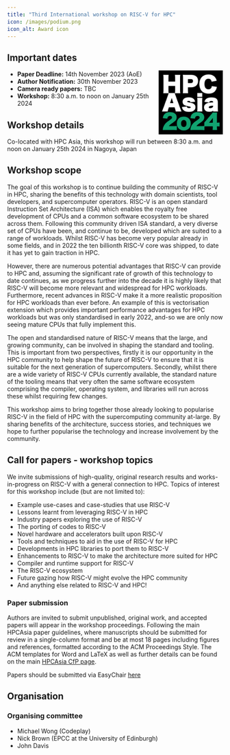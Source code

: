 ```yaml
---
title: "Third International workshop on RISC-V for HPC"
icon: /images/podium.png
icon_alt: Award icon
---
```


## Important dates
<img align="right" src="/images/HPCAsia2024logo.png" width=150>

* **Paper Deadline:** 14th November 2023 (AoE)
* **Author Notification:** 30th November 2023
* **Camera ready papers:** TBC
* **Workshop:** 8:30 a.m. to noon on January 25th 2024

## Workshop details
Co-located with HPC Asia, this workshop will run between 8:30 a.m. and noon on January 25th 2024 in Nagoya, Japan

## Workshop scope
The goal of this workshop is to continue building the community of RISC-V in HPC, sharing the benefits of this technology with domain scientists, tool developers, and supercomputer operators. RISC-V is an open standard Instruction Set Architecture (ISA) which enables the royalty free development of CPUs and a common software ecosystem to be shared across them. Following this community driven ISA standard, a very diverse set of CPUs have been, and continue to be, developed which are suited to a range of workloads. Whilst RISC-V has become very popular already in some fields, and in 2022 the ten billionth RISC-V core was shipped, to date it has yet to gain traction in HPC.

However, there are numerous potential advantages that RISC-V can provide to HPC and, assuming the significant rate of growth of this technology to date continues, as we progress further into the decade it is highly likely that RISC-V will become more relevant and widespread for HPC workloads. Furthermore, recent advances in RISC-V make it a more realistic proposition for HPC workloads than ever before. An example of this is vectorisation extension which provides important performance advantages for HPC workloads but was only standardised in early 2022, and-so we are only now seeing mature CPUs that fully implement this.

The open and standardised nature of RISC-V means that the large, and growing community, can be involved in shaping the standard and tooling. This is important from two perspectives, firstly it is our opportunity in the HPC community to help shape the future of RISC-V to ensure that it is suitable for the next generation of supercomputers. Secondly, whilst there are a wide variety of RISC-V CPUs currently available, the standard nature of the tooling means that very often the same software ecosystem comprising the compiler, operating system, and libraries will run across these whilst requiring few changes.

This workshop aims to bring together those already looking to popularise RISC-V in the field of HPC with the supercomputing community at-large. By sharing benefits of the architecture, success stories, and techniques we hope to further popularise the technology and increase involvement by the community. 

## Call for papers - workshop topics

We invite submissions of high-quality, original research results and works-in-progress on RISC-V with a general connection to HPC. Topics of interest for this workshop include (but are not limited to):

* Example use-cases and case-studies that use RISC-V
* Lessons learnt from leveraging RISC-V in HPC
* Industry papers exploring the use of RISC-V
* The porting of codes to RISC-V
* Novel hardware and accelerators built upon RISC-V
* Tools and techniques to aid in the use of RISC-V for HPC
* Developments in HPC libraries to port them to RISC-V
* Enhancements to RISC-V to make the architecture more suited for HPC
* Compiler and runtime support for RISC-V
* The RISC-V ecosystem
* Future gazing how RISC-V might evolve the HPC community
* And anything else related to RISC-V and HPC!

### Paper submission

Authors are invited to submit unpublished, original work, and accepted papers will appear in the workshop proceedings. Following the main HPCAsia paper guidelines,  where manuscripts should be submitted for review in a single-column format and be at most 18 pages including figures and references, formatted according to the ACM Proceedings Style. The ACM templates for Word and LaTeX as well as further details can be found on the main [HPCAsia CfP page](https://sighpc.ipsj.or.jp/HPCAsia2024/cfp.html).

Papers should be submitted via EasyChair [here](https://easychair.org/my/conference?conf=riscvhpcasia24)

## Organisation 

### Organising committee

* Michael Wong (Codeplay)
* Nick Brown (EPCC at the University of Edinburgh)
* John Davis 

